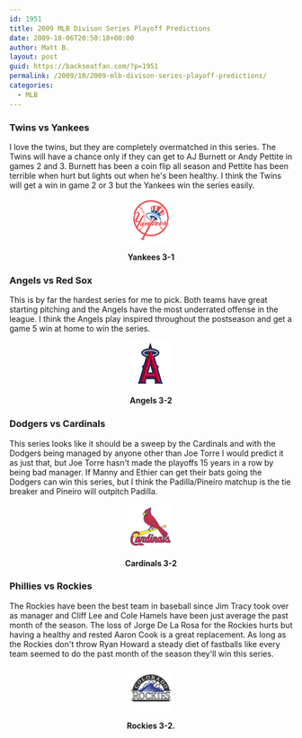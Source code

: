 ```yaml
---
id: 1951
title: 2009 MLB Divison Series Playoff Predictions
date: 2009-10-06T20:50:18+00:00
author: Matt B.
layout: post
guid: https://backseatfan.com/?p=1951
permalink: /2009/10/2009-mlb-divison-series-playoff-predictions/
categories:
  - MLB
---
```


<div class="entry">
  <h3>
    Twins vs Yankees
  </h3>

  <p>
    <strong></strong>I love the twins, but they are completely overmatched in this series. The Twins will have a chance only if they can get to AJ Burnett or Andy Pettite in games 2 and 3. Burnett has been a coin flip all season and Pettite has been terrible when hurt but lights out when he's been healthy. I think the Twins will get a win in game 2 or 3 but the Yankees win the series easily.
  </p>

  <p style="text-align: center;">
    <img class="size-full wp-image-1955 aligncenter" title="nyy" src="/images/2009/10/nyy.gif" alt="nyy" width="80" height="80" />
  </p>

  <p style="text-align: center;">
    <strong>Yankees 3-1</strong>
  </p>

  <h3>
    Angels vs Red Sox
  </h3>

  <p>
    This is by far the hardest series for me to pick. Both teams have great starting pitching and the Angels have the most underrated offense in the league. I think the Angels play inspired throughout the postseason and get a game 5 win at home to win the series.
  </p>

  <p style="text-align: center;">
    <img class="size-full wp-image-1956 aligncenter" title="laa" src="/images/2009/10/laa.gif" alt="laa" width="80" height="80" />
  </p>

  <p style="text-align: center;">
    <strong>Angels 3-2</strong>
  </p>

  <h3>
    Dodgers vs Cardinals
  </h3>

  <p>
    This series looks like it should be a sweep by the Cardinals and with the Dodgers being managed by anyone other than Joe Torre I would predict it as just that, but Joe Torre hasn't made the playoffs 15 years in a row by being bad manager. If Manny and Ethier can get their bats going the Dodgers can win this series, but I think the Padilla/Pineiro matchup is the tie breaker and Pineiro will outpitch Padilla.
  </p>

  <p style="text-align: center;">
    <img class="size-full wp-image-1957 aligncenter" title="stl" src="/images/2009/10/stl.gif" alt="stl" width="80" height="80" />
  </p>

  <p style="text-align: center;">
    <strong>Cardinals 3-2</strong>
  </p>

  <h3>
    Phillies vs Rockies
  </h3>

  <p>
    The Rockies have been the best team in baseball since Jim Tracy took over as manager and Cliff Lee and Cole Hamels have been just average the past month of the season. The loss of Jorge De La Rosa for the Rockies hurts but having a healthy and rested Aaron Cook is a great replacement. As long as the Rockies don't throw Ryan Howard a steady diet of fastballs like every team seemed to do the past month of the season they'll win this series.
  </p>

  <p style="text-align: center;">
    <img class="size-full wp-image-1959 aligncenter" title="col" src="/images/2009/10/col.gif" alt="col" width="80" height="80" />
  </p>

  <p style="text-align: center;">
    <strong>Rockies 3-2.</strong>
  </p>
</div>
